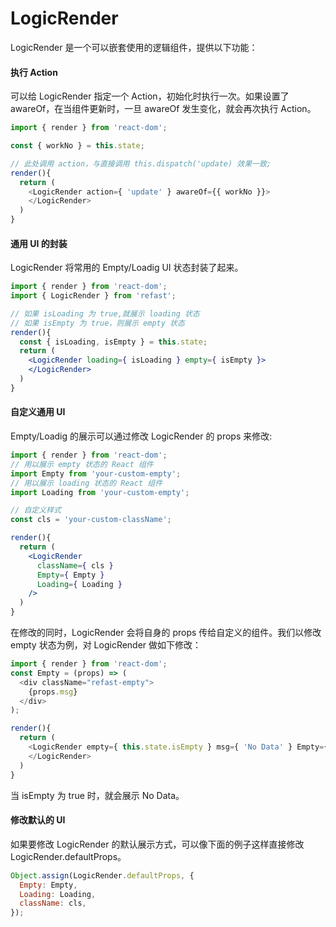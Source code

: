 # LogicRender

LogicRender 是一个可以嵌套使用的逻辑组件，提供以下功能：

#### 执行 Action

可以给 LogicRender 指定一个 Action，初始化时执行一次。如果设置了 awareOf，在当组件更新时，一旦 awareOf 发生变化，就会再次执行 Action。

```javascript
import { render } from 'react-dom';

const { workNo } = this.state;

// 此处调用 action，与直接调用 this.dispatch('update) 效果一致;
render(){
  return (
    <LogicRender action={ 'update' } awareOf={{ workNo }}>
    </LogicRender> 
  )
}
```

#### 通用 UI 的封装

LogicRender 将常用的 Empty/Loadig UI 状态封装了起来。

```jsx
import { render } from 'react-dom';
import { LogicRender } from 'refast';

// 如果 isLoading 为 true,就展示 loading 状态
// 如果 isEmpty 为 true，则展示 empty 状态
render(){
  const { isLoading, isEmpty } = this.state;
  return (
    <LogicRender loading={ isLoading } empty={ isEmpty }>
    </LogicRender> 
  )
}
```
#### 自定义通用 UI
Empty/Loadig 的展示可以通过修改 LogicRender 的 props 来修改:

```jsx
import { render } from 'react-dom';
// 用以展示 empty 状态的 React 组件
import Empty from 'your-custom-empty';
// 用以展示 loading 状态的 React 组件
import Loading from 'your-custom-empty';

// 自定义样式
const cls = 'your-custom-className';

render(){
  return (
    <LogicRender
      className={ cls }
      Empty={ Empty }
      Loading={ Loading }
    />
  )
}
```

在修改的同时，LogicRender 会将自身的 props 传给自定义的组件。我们以修改 empty 状态为例，对 LogicRender 做如下修改：
 
```javascript
import { render } from 'react-dom';
const Empty = (props) => (
  <div className="refast-empty">
    {props.msg}
  </div>
);

render(){
  return (
    <LogicRender empty={ this.state.isEmpty } msg={ 'No Data' } Empty={ Empty }>
    </LogicRender>
  )
}
```

当 isEmpty 为 true 时，就会展示 No Data。

#### 修改默认的 UI

如果要修改 LogicRender 的默认展示方式，可以像下面的例子这样直接修改 LogicRender.defaultProps。

```javascript
Object.assign(LogicRender.defaultProps, {
  Empty: Empty,
  Loading: Loading,
  className: cls,
});

```

